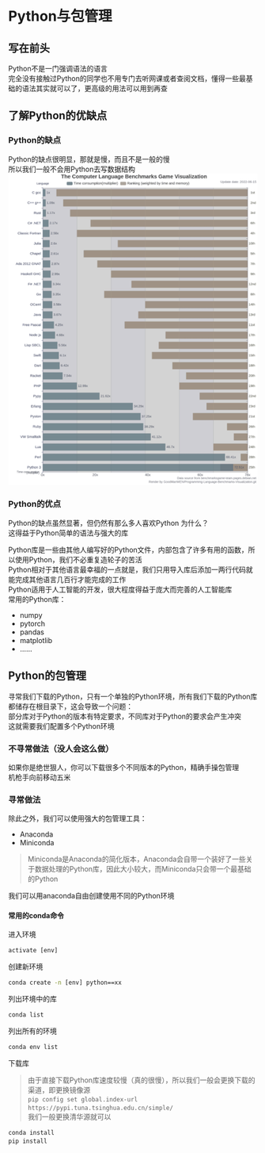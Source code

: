 # Python与包管理

## 写在前头
Python不是一门强调语法的语言  
完全没有接触过Python的同学也不用专门去听网课或者查阅文档，懂得一些最基础的语法其实就可以了，更高级的用法可以用到再查

## 了解Python的优缺点
### Python的缺点
Python的缺点很明显，那就是慢，而且不是一般的慢  
所以我们一般不会用Python去写数据结构
![各语言效率](img1.png)
### Python的优点
Python的缺点虽然显著，但仍然有那么多人喜欢Python
为什么？  
这得益于Python简单的语法与强大的库    

Python库是一些由其他人编写好的Python文件，内部包含了许多有用的函数，所以使用Python，我们不必重复造轮子的苦活  
Python相对于其他语言最幸福的一点就是，我们只用导入库后添加一两行代码就能完成其他语言几百行才能完成的工作  
Python适用于人工智能的开发，很大程度得益于庞大而完善的人工智能库  
常用的Python库：
* numpy
* pytorch
* pandas
 * matplotlib
* ……

## Python的包管理
寻常我们下载的Python，只有一个单独的Python环境，所有我们下载的Python库都储存在根目录下，这会导致一个问题：  
部分库对于Python的版本有特定要求，不同库对于Python的要求会产生冲突  
这就需要我们配置多个Python环境
### 不寻常做法（没人会这么做）
如果你是绝世狠人，你可以下载很多个不同版本的Python，精确手操包管理  
机枪手向前移动五米
### 寻常做法
除此之外，我们可以使用强大的包管理工具：  
* Anaconda
* Miniconda  
>Miniconda是Anaconda的简化版本，Anaconda会自带一个装好了一些关于数据处理的Python库，因此大小较大，而Miniconda只会带一个最基础的Python

我们可以用anaconda自由创建使用不同的Python环境  
#### 常用的conda命令
进入环境
```cmd
activate [env]
```
创建新环境
```cmd
conda create -n [env] python==xx
```
列出环境中的库
```cmd
conda list
```
列出所有的环境
```cmd
conda env list
```
下载库
>由于直接下载Python库速度较慢（真的很慢），所以我们一般会更换下载的渠道，即更换镜像源  
>```pip config set global.index-url https://pypi.tuna.tsinghua.edu.cn/simple/```  
>我们一般更换清华源就可以
```cmd
conda install 
pip install 
```









